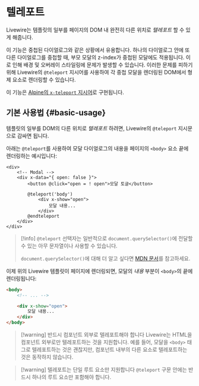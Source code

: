 # 텔레포트
Livewire는 템플릿의 일부를 페이지의 DOM 내 완전히 다른 위치로 _텔레포트_ 할 수 있게 해줍니다.

이 기능은 중첩된 다이얼로그와 같은 상황에서 유용합니다. 하나의 다이얼로그 안에 또 다른 다이얼로그를 중첩할 때, 부모 모달의 z-index가 중첩된 모달에도 적용됩니다. 이로 인해 배경 및 오버레이 스타일링에 문제가 발생할 수 있습니다. 이러한 문제를 피하기 위해 Livewire의 `@teleport` 지시어를 사용하여 각 중첩 모달을 렌더링된 DOM에서 형제 요소로 렌더링할 수 있습니다.

이 기능은 [Alpine의 `x-teleport` 지시어](https://alpinejs.dev/directives/teleport)로 구현됩니다.

## 기본 사용법 {#basic-usage}

템플릿의 일부를 DOM의 다른 위치로 _텔레포트_ 하려면, Livewire의 `@teleport` 지시문으로 감싸면 됩니다.

아래는 `@teleport`를 사용하여 모달 다이얼로그의 내용을 페이지의 `<body>` 요소 끝에 렌더링하는 예시입니다:
```blade
<div>
    <!-- Modal -->
    <div x-data="{ open: false }">
        <button @click="open = ! open">모달 토글</button>

        @teleport('body')
            <div x-show="open">
                모달 내용...
            </div>
        @endteleport
    </div>
</div>
```

> [!info]
> `@teleport` 선택자는 일반적으로 `document.querySelector()`에 전달할 수 있는 아무 문자열이나 사용할 수 있습니다.
>
> `document.querySelector()`에 대해 더 알고 싶다면 [MDN 문서](https://developer.mozilla.org/en-US/docs/Web/API/Document/querySelector)를 참고하세요.

이제 위의 Livewire 템플릿이 페이지에 렌더링되면, 모달의 _내용_ 부분이 `<body>`의 끝에 렌더링됩니다:

```html
<body>
    <!-- ... -->

    <div x-show="open">
        모달 내용...
    </div>
</body>
```

> [!warning] 반드시 컴포넌트 외부로 텔레포트해야 합니다
> Livewire는 HTML을 컴포넌트 외부로만 텔레포트하는 것을 지원합니다. 예를 들어, 모달을 `<body>` 태그로 텔레포트하는 것은 괜찮지만, 컴포넌트 내부의 다른 요소로 텔레포트하는 것은 동작하지 않습니다.

> [!warning] 텔레포트는 단일 루트 요소만 지원합니다
> `@teleport` 구문 안에는 반드시 하나의 루트 요소만 포함해야 합니다.
